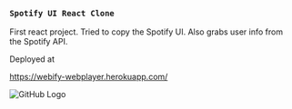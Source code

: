 
### `Spotify UI React Clone`

First react project. Tried to copy the Spotify UI. Also grabs user info from the
Spotify API.

Deployed at

https://webify-webplayer.herokuapp.com/


![GitHub Logo](/images/screenshot.png)


